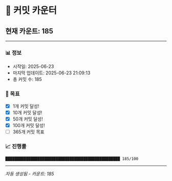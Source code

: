 # 🔢 커밋 카운터

## 현재 카운트: 185

---

### 📊 정보
- 시작일: 2025-06-23
- 마지막 업데이트: 2025-06-23 21:09:13
- 총 커밋 수: 185

### 🎯 목표
- [x] 1개 커밋 달성!
- [x] 10개 커밋 달성!
- [x] 50개 커밋 달성!
- [x] 100개 커밋 달성!
- [ ] 365개 커밋 목표

### 📈 진행률
```
██████████████████████████████████████████████████ 185/100
```

---
*자동 생성됨 - 카운트: 185*
